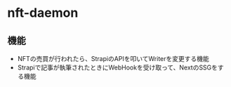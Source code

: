 # nft-daemon


## 機能
- NFTの売買が行われたら、StrapiのAPIを叩いてWriterを変更する機能
- Strapiで記事が執筆されたときにWebHookを受け取って、NextのSSGをする機能
